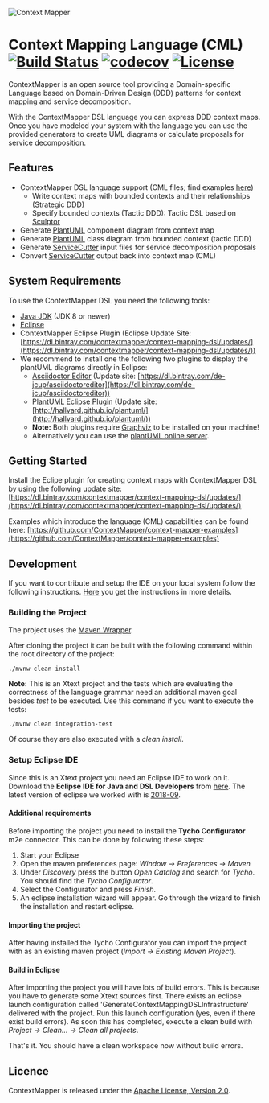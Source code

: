 ![Context Mapper](https://raw.githubusercontent.com/wiki/ContextMapper/context-mapper-dsl/logo/cm-logo-github-small.png) 
# Context Mapping Language (CML) [![Build Status](https://travis-ci.com/ContextMapper/context-mapper-dsl.svg?branch=master)](https://travis-ci.com/ContextMapper/context-mapper-dsl) [![codecov](https://codecov.io/gh/ContextMapper/context-mapper-dsl/branch/master/graph/badge.svg)](https://codecov.io/gh/ContextMapper/context-mapper-dsl) [![License](https://img.shields.io/badge/License-Apache%202.0-blue.svg)](https://opensource.org/licenses/Apache-2.0)

ContextMapper is an open source tool providing a Domain-specific Language based on Domain-Driven Design (DDD) patterns for context mapping and service decomposition. 

With the ContextMapper DSL language you can express DDD context maps. Once you have modeled your system with the language you can use the provided generators to create UML diagrams or calculate proposals for service decomposition.

## Features
* ContextMapper DSL language support (CML files; find examples [here](https://github.com/ContextMapper/context-mapper-examples))
    * Write context maps with bounded contexts and their relationships (Strategic DDD)
    * Specify bounded contexts (Tactic DDD): Tactic DSL based on [Sculptor](https://github.com/sculptor/sculptor)
* Generate [PlantUML](http://plantuml.com/) component diagram from context map
* Generate [PlantUML](http://plantuml.com/) class diagram from bounded context (tactic DDD)
* Generate [ServiceCutter](https://github.com/ServiceCutter/ServiceCutter) input files for service decomposition proposals
* Convert [ServiceCutter](https://github.com/ServiceCutter/ServiceCutter) output back into context map (CML)

## System Requirements
To use the ContextMapper DSL you need the following tools:

* [Java JDK](https://www.oracle.com/technetwork/java/javase/downloads/jdk8-downloads-2133151.html) (JDK 8 or newer)
* [Eclipse](https://www.eclipse.org/downloads/packages/)
* ContextMapper Eclipse Plugin (Eclipse Update Site: [https://dl.bintray.com/contextmapper/context-mapping-dsl/updates/](https://dl.bintray.com/contextmapper/context-mapping-dsl/updates/))
* We recommend to install one the following two plugins to display the plantUML diagrams directly in Eclipse:
    * [Asciidoctor Editor](https://marketplace.eclipse.org/content/asciidoctor-editor) (Update site: [https://dl.bintray.com/de-jcup/asciidoctoreditor](https://dl.bintray.com/de-jcup/asciidoctoreditor))
    * [PlantUML Eclipse Plugin](https://github.com/hallvard/plantuml) (Update site: [http://hallvard.github.io/plantuml/](http://hallvard.github.io/plantuml/))
    * **Note:** Both plugins require [Graphviz](http://www.graphviz.org/) to be installed on your machine!
    * Alternatively you can use the [plantUML online server](http://www.plantuml.com/plantuml/uml).

## Getting Started
Install the Eclipe plugin for creating context maps with ContextMapper DSL by using the following update site: [https://dl.bintray.com/contextmapper/context-mapping-dsl/updates/](https://dl.bintray.com/contextmapper/context-mapping-dsl/updates/)

Examples which introduce the language (CML) capabilities can be found here: [https://github.com/ContextMapper/context-mapper-examples](https://github.com/ContextMapper/context-mapper-examples)

## Development
If you want to contribute and setup the IDE on your local system follow the following instructions. [Here](./wiki/Development) you get the instructions in more details.

### Building the Project
The project uses the [Maven Wrapper](https://github.com/takari/maven-wrapper). 

After cloning the project it can be built with the following command within the root directory of the project:

`./mvnw clean install`

**Note:** This is an Xtext project and the tests which are evaluating the correctness of the language grammar need an additional maven goal besides _test_ to be executed. Use this command if you want to execute the tests:

`./mvnw clean integration-test`

Of course they are also executed with a _clean install_.

### Setup Eclipse IDE
Since this is an Xtext project you need an Eclipse IDE to work on it. Download the **Eclipse IDE for Java and DSL Developers** from [here](https://www.eclipse.org/downloads/packages/). The latest version of eclipse we worked with is [2018-09](https://www.eclipse.org/downloads/packages/release/2018-09/r/eclipse-ide-java-and-dsl-developers).

#### Additional requirements
Before importing the project you need to install the **Tycho Configurator** m2e connector. This can be done by following these steps:

1. Start your Eclipse
2. Open the maven preferences page: _Window -> Preferences -> Maven_
3. Under _Discovery_ press the button _Open Catalog_ and search for _Tycho_. You should find the _Tycho Configurator_.
4. Select the Configurator and press _Finish_.
5. An eclipse installation wizard will appear. Go through the wizard to finish the installation and restart eclipse.


#### Importing the project
After having installed the Tycho Configurator you can import the project with as an existing maven project (_Import -> Existing Maven Project_).

#### Build in Eclipse
After importing the project you will have lots of build errors. This is because you have to generate some Xtext sources first. There exists an eclipse launch configuration called 'GenerateContextMappingDSLInfrastructure' delivered with the project. Run this launch configuration (yes, even if there exist build errors). As soon this has completed, execute a clean build with _Project -> Clean... -> Clean all projects_. 

That's it. You should have a clean workspace now without build errors.

## Licence
ContextMapper is released under the [Apache License, Version 2.0](http://www.apache.org/licenses/LICENSE-2.0).
